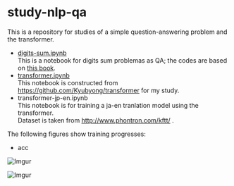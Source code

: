 # study-nlp-qa

This is a repository for studies of a simple question-answering problem and the transformer.

- [digits-sum.ipynb](https://github.com/yoheikikuta/study-nlp-qa/blob/master/digits-sum.ipynb)  
  This is a notebook for digits sum problemas as QA; the codes are based on [this book](https://www.amazon.co.jp/%E8%A9%B3%E8%A7%A3-%E3%83%87%E3%82%A3%E3%83%BC%E3%83%97%E3%83%A9%E3%83%BC%E3%83%8B%E3%83%B3%E3%82%B0-TensorFlow%E3%83%BBKeras%E3%81%AB%E3%82%88%E3%82%8B%E6%99%82%E7%B3%BB%E5%88%97%E3%83%87%E3%83%BC%E3%82%BF%E5%87%A6%E7%90%86-%E5%B7%A3%E7%B1%A0-%E6%82%A0%E8%BC%94/dp/4839962510).
- [transformer.ipynb](https://github.com/yoheikikuta/study-nlp-qa/blob/master/transformer.ipynb)  
  This notebook is constructed from https://github.com/Kyubyong/transformer for my study.
- transformer-jp-en.ipynb  
  This notebook is for training a ja-en tranlation model using the transformer.  
  Dataset is taken from http://www.phontron.com/kftt/ .

The following figures show training progresses:

- acc

![Imgur](https://imgur.com/h9iXY86.png)

![Imgur](https://imgur.com/V5q0ESo.png)
